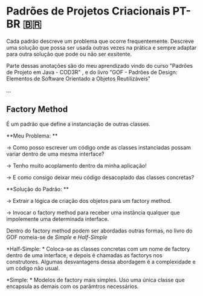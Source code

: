 # Padrões de Projetos Criacionais PT-BR 🇧🇷

Cada padrão descreve um problema que ocorre frequentemente. Descreve uma solução que possa ser usada outras vezes na prática e sempre adaptar para outra solução que pode ou não ser exsitente.

Parte dessas anotações são do meu aprendizado vindo do curso "Padrões de Projeto em Java - COD3R" ,  e do livro "GOF - Padrões de Design: Elementos de Software Orientado a Objetos Reutilizáveis"

...

## Factory Method
É um padrão que define a instanciação de outras classes.

**Meu Problema: ** 

-> Como posso escrever um código onde as classes instanciadas possam variar dentro de uma mesma interface? 

-> Tenho muito acoplamento dentro da minha aplicação! 

-> E como consigo  deixar meu código desacoplado das classes concretas?

**Solução do Padrão: ** 

-> Extrair a lógica de criação dos objetos para um factory method.

-> Invocar o factory method para receber uma instância qualquer que impolemente uma determinada interface.


Dentro do factory method podem ser abordadas outras formas, no livro do GOF nomeia-se de *Simple* e *Half-Simple*

*Half-Simple: * Coloca-se as classes concretas com um nome de factory dentro de uma interface, e depois é chamadas as factorys nos construtores.
Algumas desvantagens dessa abordagem é a complexidade e um código não usual.

*Simple: * Modelos de factory mais simples. Uso uma única classe que encapsula as demais com os parâmtros necessários.


